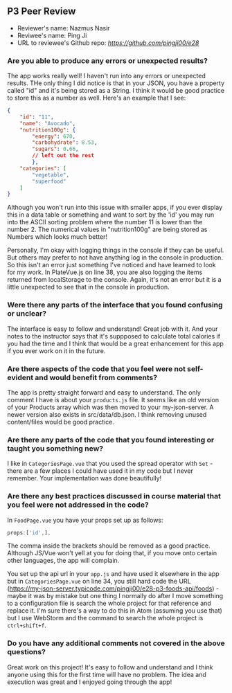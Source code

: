## P3 Peer Review

+ Reviewer's name: Nazmus Nasir
+ Reviwee's name: Ping Ji
+ URL to reviewee's Github repo: *https://github.com/pingji00/e28*



### Are you able to produce any errors or unexpected results?

The app works really well! I haven't run into any errors or unexpected results. THe only thing I did notice is that in your JSON, you have a property called "id" and it's being stored as a String. I think it would be good practice to store this as a number as well. Here's an example that I see:

```json
{
    "id": "11",
    "name": "Avocado",
    "nutrition100g": {
        "energy": 670,
        "carbohydrate": 8.53,
        "sugars": 0.66,
        // left out the rest
        },
    "categories": [
        "vegetable",
        "superfood"
    ]
}
```
Although you won't run into this issue with smaller apps, if you ever display this in a data table or something and want to sort by the 'id' you may run into the ASCII sorting problem where the number 11 is lower than the number 2. The numerical values in "nutrition100g" are being stored as Numbers which looks much better!

Personally, I'm okay with logging things in the console if they can be useful. But others may prefer to not have anything log in the console in production. So this isn't an error just something I've noticed and have learned to look for my work. In PlateVue.js on line 38, you are also logging the items returned from localStorage to the console. Again, it's not an error but it is a little unexpected to see that in the console in production. 

### Were there any parts of the interface that you found confusing or unclear?

The interface is easy to follow and understand! Great job with it. And your notes to the instructor says that it's suppposed to calculate total calories if you had the time and I think that would be a great enhancement for this app if you ever work on it in the future. 

### Are there aspects of the code that you feel were not self-evident and would benefit from comments?

The app is pretty straight forward and easy to understand. The only comment I have is about your `products.js` file. It seems like an old version of your Products array which was then moved to your my-json-server. A newer version also exists in src/data/db.json. I think removing unused content/files would be good practice. 

### Are there any parts of the code that you found interesting or taught you something new?

I like in `CategoriesPage.vue` that you used the spread operator with `Set` - there are a few places I could have used it in my code but I never remember. Your implementation was done beautifully!

### Are there any best practices discussed in course material that you feel were not addressed in the code?

In `FoodPage.vue` you have your props set up as follows:

```js
props:['id',],
```

The comma inside the brackets should be removed as a good practice. Although JS/Vue won't yell at you for doing that, if you move onto certain other languages, the app will complain. 

You set up the api url in your `app.js` and have used it elsewhere in the app but in `CategoriesPage.vue` on line 34, you still hard code the URL (https://my-json-server.typicode.com/pingji00/e28-p3-foods-api/foods) - maybe it was by mistake but one thing I normally do after I move something to a configuration file is search the whole project for that reference and replace it. I'm sure there's a way to do this in Atom (assuming you use that) but I use WebStorm and the command to search the whole project is `ctrl+shift+f`. 

### Do you have any additional comments not covered in the above questions?

Great work on this project! It's easy to follow and understand and I think anyone using this for the first time will have no problem. The idea and execution was great and I enjoyed going through the app! 